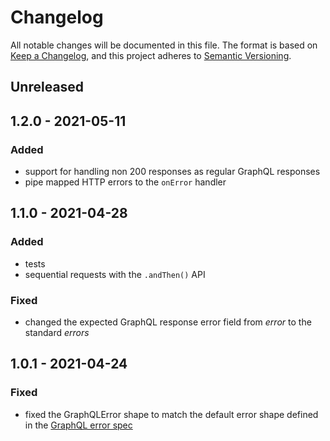 # Changelog

All notable changes will be documented in this file. The format is based on [Keep a Changelog](https://keepachangelog.com/en/1.0.0/), and this project adheres to [Semantic Versioning](https://semver.org/spec/v2.0.0.html).

## Unreleased

## 1.2.0 - 2021-05-11

### Added

- support for handling non 200 responses as regular GraphQL responses
- pipe mapped HTTP errors to the `onError` handler

## 1.1.0 - 2021-04-28

### Added

- tests
- sequential requests with the `.andThen()` API

### Fixed

- changed the expected GraphQL response error field from _error_ to the standard _errors_

## 1.0.1 - 2021-04-24

### Fixed

- fixed the GraphQLError shape to match the default error shape defined in the [GraphQL error spec](http://spec.graphql.org/draft/#sec-Errors)
